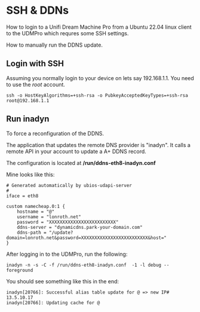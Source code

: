 # SSH & DDNs
How to login to a Unifi Dream Machine Pro from a Ubuntu 22.04 linux client to the UDMPro which requres some SSH settings.

How to manually run the DDNS update.

## Login with SSH
Assuming you normally login to your device on lets say 192.168.1.1. You need to use the *root* account.

    ssh -o HostKeyAlgorithms=+ssh-rsa -o PubkeyAcceptedKeyTypes=+ssh-rsa root@192.168.1.1


## Run inadyn
To force a reconfiguration of the DDNS.

The application that updates the remote DNS provider is "inadyn". 
It calls a remote API in your account to update a A+ DDNS record.

The configuration is located at **/run/ddns-eth8-inadyn.conf**

Mine looks like this:

```
# Generated automatically by ubios-udapi-server
#
iface = eth8

custom namecheap.0:1 {
    hostname = "@"
    username = "lonroth.net"
    password = "XXXXXXXXXXXXXXXXXXXXXXXXX"
    ddns-server = "dynamicdns.park-your-domain.com"
    ddns-path = "/update?domain=lonroth.net&password=XXXXXXXXXXXXXXXXXXXXXXXXX&host="
}
```

After logging in to the UDMPro, run the following:

    inadyn -n -s -C -f /run/ddns-eth8-inadyn.conf  -1 -l debug --foreground
    
You should see something like this in the end:

    inadyn[20766]: Successful alias table update for @ => new IP# 13.5.10.17
    inadyn[20766]: Updating cache for @

